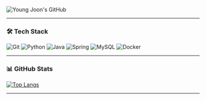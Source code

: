 <div class="header">
      <img src="https://capsule-render.vercel.app/api?type=transparent&fontColor=F5C0CA&text=YoungJoon's%20GitHub%20&height=150&fontSize=60&descAlignY=75&descAlign=60" alt="Young Joon's GitHub">
</div>

---

### 🛠 Tech Stack
![Git](https://img.shields.io/badge/GIT-E44C30?style=for-the-badge&logo=git&logoColor=white)
![Python](https://img.shields.io/badge/Python-3776AB?style=for-the-badge&logo=python&logoColor=white)
![Java](https://img.shields.io/badge/Java-ED8B00?style=for-the-badge&logo=openjdk&logoColor=white)
![Spring](https://img.shields.io/badge/Spring-6DB33F?style=for-the-badge&logo=spring&logoColor=white)
![MySQL](https://img.shields.io/badge/MySQL-00000F?style=for-the-badge&logo=mysql&logoColor=white)
![Docker](https://img.shields.io/badge/docker-%230db7ed.svg?style=for-the-badge&logo=docker&logoColor=white)

---

### 📊 GitHub Stats
[![Top Langs](https://github-readme-stats.vercel.app/api/top-langs/?username=LYJ0304)](https://github.com/anuraghazra/github-readme-stats)

---


